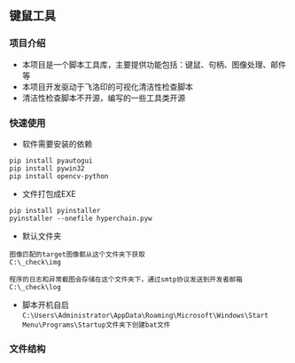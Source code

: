 ## 键鼠工具
### 项目介绍
- 本项目是一个脚本工具库，主要提供功能包括：键鼠、句柄、图像处理、邮件等
- 本项目开发驱动于飞洛印的可视化清洁性检查脚本
- 清洁性检查脚本不开源，编写的一些工具类开源
### 快速使用
- 软件需要安装的依赖
```shell
pip install pyautogui
pip install pywin32
pip install opencv-python 
```
- 文件打包成EXE
```shell
pip install pyinstaller
pyinstaller --onefile hyperchain.pyw
```
- 默认文件夹
```shell
图像匹配的target图像都从这个文件夹下获取
C:\_check\img 

程序的日志和异常截图会存储在这个文件夹下，通过smtp协议发送到开发者邮箱
C:\_check\log 
```
- 脚本开机自启
`
C:\Users\Administrator\AppData\Roaming\Microsoft\Windows\Start Menu\Programs\Startup文件夹下创建bat文件
`
### 文件结构
